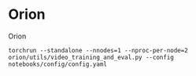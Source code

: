 # Orion

Orion

`torchrun --standalone --nnodes=1 --nproc-per-node=2 orion/utils/video_training_and_eval.py --config notebooks/config/config.yaml`

